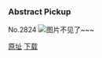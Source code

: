 ### Abstract Pickup
No.2824
![图片不见了~~~](https://imgs.xkcd.com/comics/abstract_pickup.png)

[原址](https://xkcd.com//2824) [下载](https://imgs.xkcd.com/comics/abstract_pickup.png)

